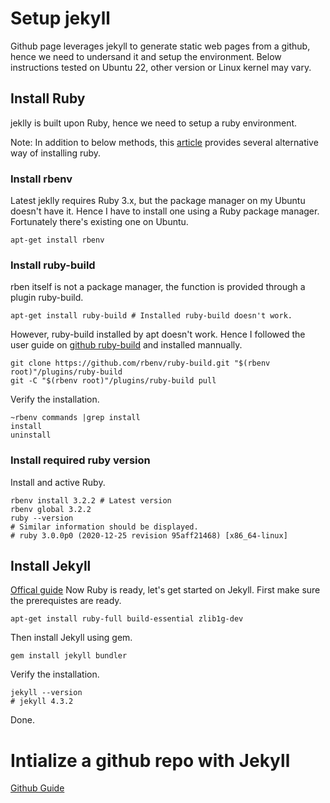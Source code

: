 # Setup jekyll
Github page leverages jekyll to generate static web pages from a github, hence we need to undersand it and setup the environment.
Below instructions tested on Ubuntu 22, other version or Linux kernel may vary.

## Install Ruby
jeklly is built upon Ruby, hence we need to setup a ruby environment.

Note: In addition to below methods, this [article](https://www.ruby-lang.org/en/documentation/installation/) provides several alternative way of installing ruby.
### Install rbenv
Latest jeklly requires Ruby 3.x, but the package manager on my Ubuntu doesn't have it. Hence I have to install one using a Ruby package manager. Fortunately there's existing one on Ubuntu.
```shell
apt-get install rbenv
```
### Install ruby-build
rben itself is not a package manager, the function is provided through a plugin ruby-build. 
```shell
apt-get install ruby-build # Installed ruby-build doesn't work.
```
However, ruby-build installed by apt doesn't work. Hence I followed the user guide on [github ruby-build](https://github.com/rbenv/ruby-build) and installed mannually.
```shell
git clone https://github.com/rbenv/ruby-build.git "$(rbenv root)"/plugins/ruby-build
git -C "$(rbenv root)"/plugins/ruby-build pull
```
Verify the installation.
```shell
~rbenv commands |grep install
install
uninstall
```
### Install required ruby version
Install and active Ruby.
```shell
rbenv install 3.2.2 # Latest version
rbenv global 3.2.2
ruby --version
# Similar information should be displayed.
# ruby 3.0.0p0 (2020-12-25 revision 95aff21468) [x86_64-linux]
```
## Install Jekyll
[Offical guide](https://jekyllrb.com/docs/installation/ubuntu/)
Now Ruby is ready, let's get started on Jekyll.
First make sure the prerequistes are ready.
```
apt-get install ruby-full build-essential zlib1g-dev
```
Then install Jekyll using gem.
```
gem install jekyll bundler
```
Verify the installation.
```
jekyll --version
# jekyll 4.3.2
```
Done.


# Intialize a github repo with Jekyll
[Github Guide](https://docs.github.com/en/pages/setting-up-a-github-pages-site-with-jekyll/creating-a-github-pages-site-with-jekyll)

